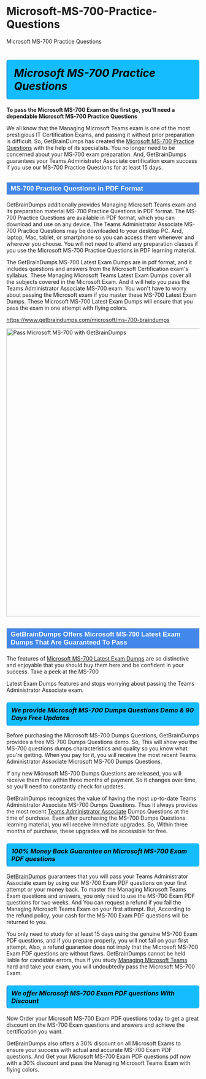 # Microsoft-MS-700-Practice-Questions
Microsoft MS-700 Practice Questions
<h1><strong><span style="display: block; color: #000000; background: #14BDFF; border: 0.5px solid #AED6F1; border-left: 3px solid #3498DB; padding: .6em; border-radius: 6px;">                     <em>Microsoft MS-700 <span class="exam_variation">Practice Questions</span> </em>                </span></strong>            </h1>                        <p><strong>To pass the Microsoft MS-700 Exam on the first go, you'll need a dependable Microsoft MS-700 <span class="exam_variation">Practice Questions</span></strong></p>                        <p>We all know that the Managing Microsoft Teams exam is one of the most prestigious IT Certification Exams,             and passing it without prior preparation is difficult. So, GetBrainDumps has created the <a href="https://www.getbraindumps.com/microsoft/ms-700-braindumps">Microsoft MS-700 <span class="exam_variation">Practice Questions</span></a> with the help of its specialists.             You no longer need to be concerned about your MS-700 exam preparation. And, GetBrainDumps guarantees your Teams Administrator Associate certification             exam success if you use our MS-700 <span class="exam_variation">Practice Questions</span> for at least 15 days.</p>                        <h2 style="background: #4287ec; border: 1px solid #cccccc; padding: 5px 10px;">                <span style="color: #ffffff;">                    <span style="font-size: 11pt;">                        <span style="line-height: normal;">                            <span style="font-family: Calibri,sans-serif;">                                <strong>                                    <span style="font-size: 13.0pt;">MS-700 <span class="exam_variation">Practice Questions</span> in PDF Format</span>                                </strong>                            </span>                        </span>                    </span>                </span>            </h2>                        <p>GetBrainDumps additionally provides Managing Microsoft Teams exam and its preparation material MS-700 <span class="exam_variation">Practice Questions</span> in PDF format.             The MS-700 <span class="exam_variation">Practice Questions</span> are available in PDF format, which you can download and use on any device. The Teams Administrator Associate MS-700 <span class="exam_variation">Practice Questions</span> may be downloaded             to your desktop PC. And, laptop, Mac, tablet, or smartphone so you can access them whenever and wherever you choose. You will not need to attend any preparation classes if you use             the Microsoft MS-700 <span class="exam_variation">Practice Questions</span> in PDF learning material. </p>                        <p>The GetBrainDumps MS-700 <span class="exam_variation2">Latest Exam Dumps</span> are in pdf format, and  it includes questions and answers from the Microsoft Certification exam's syllabus. These             Managing Microsoft Teams <span class="exam_variation2">Latest Exam Dumps</span> cover all the subjects covered in the Microsoft Exam. And it will help you pass the             Teams Administrator Associate MS-700 exam. You won't have to worry about passing the Microsoft exam if you master these MS-700 <span class="exam_variation2">Latest Exam Dumps</span>.             These Microsoft MS-700 <span class="exam_variation2">Latest Exam Dumps</span> will ensure that you pass the exam in one attempt with flying colors.</p>                        <p><a href="https://www.getbraindumps.com/microsoft/ms-700-braindumps">https://www.getbraindumps.com/microsoft/ms-700-braindumps</a></p>                        <p><a href="https://www.getbraindumps.com/"><img src="https://www.getbraindumps.com/images/get-updated-exam-questions-with-discount-getbraindumps.jpg" class="postImage" alt="Pass Microsoft MS-700 with GetBrainDumps" width="750"></a></p>                            <h2 style="background: #4287ec; border: 1px solid #cccccc; padding: 5px 10px;">                <span style="color: #ffffff;">                    <span style="font-size: 11pt;">                        <span style="line-height: normal;">                            <span style="font-family: Calibri,sans-serif;">                                <strong>                                    <span style="font-size: 13.0pt;">GetBrainDumps Offers Microsoft MS-700 <span class="exam_variation2">Latest Exam Dumps</span> That Are Guaranteed To Pass</span>                                </strong>                            </span>                        </span>                    </span>                </span>            </h2>                        <p>The features of <a href="https://www.getbraindumps.com/microsoft-braindumps.html">Microsoft MS-700 <span class="exam_variation2">Latest Exam Dumps</span></a> are so distinctive and enjoyable that you should buy them here and be confident in your success. Take a peek at the MS-700</p>            <p> <span class="exam_variation2">Latest Exam Dumps</span> features and stops worrying about passing the Teams Administrator Associate exam.</p>                        <h3>                <strong>                    <span style="display: block; color: #000000; background: #14BDFF; border: 0.5px solid #AED6F1; border-left: 3px solid #3498DB; padding: .6em; border-radius: 6px;">                        <em>We provide Microsoft MS-700 <span class="exam_variation3">Dumps Questions</span> Demo &amp; 90 Days Free Updates</em>                    </span>                </strong>            </h3>                        <p>Before purchasing the Microsoft MS-700 <span class="exam_variation3">Dumps Questions</span>, GetBrainDumps provides a free MS-700 <span class="exam_variation3">Dumps Questions</span> demo. So, This will show you the MS-700 questions dumps             characteristics and quality so you know what you're getting. When you pay for it, you will receive the most recent             Teams Administrator Associate Microsoft MS-700 <span class="exam_variation3">Dumps Questions</span>.</p>                        <p>If any new Microsoft MS-700 <span class="exam_variation3">Dumps Questions</span> are released, you will receive them free within three months of payment.             So it changes over time, so you'll need to constantly check for updates.</p>                        <p>GetBrainDumps recognizes the value of having the most up-to-date Teams Administrator Associate MS-700 <span class="exam_variation3">Dumps Questions</span>. Thus it always provides the most recent             <a href="https://www.getbraindumps.com/microsoft/teams-administrator-associate-braindumps.html">Teams Administrator Associate</a> <span class="exam_variation3">Dumps Questions</span> at the time of purchase. Even after purchasing the MS-700 <span class="exam_variation3">Dumps Questions</span> learning material, you will receive immediate upgrades.             So, Within three months of purchase, these upgrades will be accessible for free.</p>                        <h3>                <strong>                    <span style="display: block; color: #000000; background: #14BDFF; border: 0.5px solid #AED6F1; border-left: 3px solid #3498DB; padding: .6em; border-radius: 6px;">                        <em>100% Money Back Guarantee on Microsoft MS-700 <span class="exam_variation4">Exam PDF questions</span></em>                    </span>                </strong>            </h3>                        <p><a href="https://www.getbraindumps.com/">GetBrainDumps</a> guarantees that you will pass your Teams Administrator Associate exam by using our MS-700 <span class="exam_variation4">Exam PDF questions</span> on your first attempt or your money back.             To master the Managing Microsoft Teams Exam questions and answers, you only need to use the MS-700 <span class="exam_variation4">Exam PDF questions</span> for             two weeks. And You can request a refund if you fail the Managing Microsoft Teams Exam on your first attempt. But, According to the refund policy, your cash             for the MS-700 <span class="exam_variation4">Exam PDF questions</span> will be returned to you.</p>                        <p>You only need to study for at least 15 days using the genuine MS-700 <span class="exam_variation4">Exam PDF questions</span>, and if you prepare properly, you will not fail on your first attempt.             Also, a refund guarantee does not imply that the Microsoft MS-700 <span class="exam_variation4">Exam PDF questions</span> are without flaws. GetBrainDumps cannot be held liable for candidate errors,             thus if you study <a href="https://www.getbraindumps.com/microsoft/ms-700-braindumps">Managing Microsoft Teams</a> hard and take your exam, you will undoubtedly pass the Microsoft MS-700 Exam. </p>                        <h3>                <strong>                    <span style="display: block; color: #000000; background: #14BDFF; border: 0.5px solid #AED6F1; border-left: 3px solid #3498DB; padding: .6em; border-radius: 6px;">                        <em>We offer Microsoft MS-700 <span class="exam_variation4">Exam PDF questions</span> With Discount</em>                    </span>                </strong>            </h3>                        <p>Now Order your Microsoft MS-700 <span class="exam_variation4">Exam PDF questions</span> today to get a great discount on the MS-700 Exam questions and answers and achieve the certification you want.</p>                        <p>GetBrainDumps also offers a 30% discount on all Microsoft Exams to ensure your success with actual and accurate MS-700 <span class="exam_variation4">Exam PDF questions</span>. And Get your Microsoft MS-700 <span class="exam_variation4">Exam PDF questions</span>             pdf now with a 30% discount and pass the Managing Microsoft Teams Exam with flying colors.</p>                    
